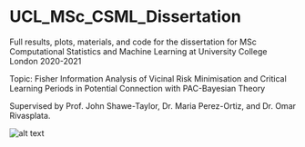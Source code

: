 # UCL_MSc_CSML_Dissertation
Full results, plots, materials, and code for the dissertation for MSc Computational Statistics and Machine Learning at University College London 2020-2021

Topic: Fisher Information Analysis of Vicinal Risk Minimisation and Critical Learning Periods in Potential Connection with PAC-Bayesian Theory

Supervised by Prof. John Shawe-Taylor, Dr. Maria Perez-Ortiz, and Dr. Omar Rivasplata.

![alt text](https://variety.com/wp-content/uploads/2021/07/Rick-Astley-Never-Gonna-Give-You-Up.png)
